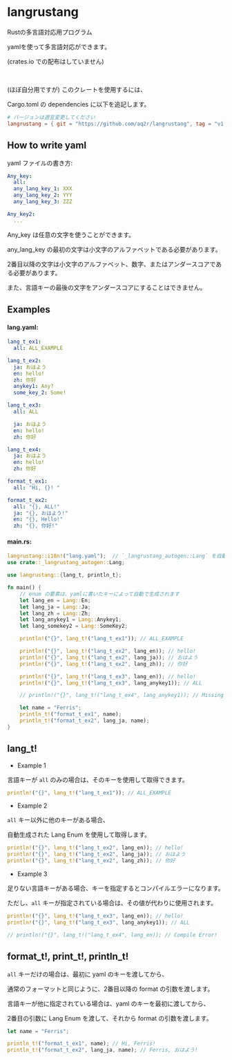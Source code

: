 # langrustang
Rustの多言語対応用プログラム

yamlを使って多言語対応ができます。

(crates.io での配布はしていません)

<br>

(ほぼ自分用ですが) このクレートを使用するには、

Cargo.toml の dependencies に以下を追記します。

```toml
# バージョンは適宜変更してください
langrustang = { git = "https://github.com/aq2r/langrustang", tag = "v1.1.3" }
```

## How to write yaml

yaml ファイルの書き方:

```yaml
Any_key:
  all:
  any_lang_key_1: XXX
  any_lang_key_2: YYY
  any_lang_key_3: ZZZ

Any_key2:
  ...
```

Any_key は任意の文字を使うことができます。

any_lang_key の最初の文字は小文字のアルファベットである必要があります。

2番目以降の文字は小文字のアルファベット、数字、またはアンダースコアである必要があります。

また、言語キーの最後の文字をアンダースコアにすることはできません。

## Examples

#### lang.yaml:
```yaml
lang_t_ex1:
  all: ALL_EXAMPLE

lang_t_ex2:
  ja: おはよう
  en: hello!
  zh: 你好
  anykey1: Any?
  some_key_2: Some!

lang_t_ex3:
  all: ALL

  ja: おはよう
  en: hello!
  zh: 你好

lang_t_ex4:
  ja: おはよう
  en: hello!
  zh: 你好

format_t_ex1:
  all: "Hi, {}! "

format_t_ex2:
  all: "{}, ALL!"
  ja: "{}, おはよう!"
  en: "{}, Hello!"
  zh: "{}, 你好!"
```

#### main.rs:
```rust
langrustang::i18n!("lang.yaml");  // `_langrustang_autogen::Lang` を自動生成する
use crate::_langrustang_autogen::Lang;

use langrustang::{lang_t, println_t};

fn main() {
    // enum の要素は、yamlに書いたキーによって自動で生成されます
    let lang_en = Lang::En;
    let lang_ja = Lang::Ja;
    let lang_zh = Lang::Zh;
    let lang_anykey1 = Lang::Anykey1;
    let lang_somekey2 = Lang::SomeKey2;

    println!("{}", lang_t!("lang_t_ex1")); // ALL_EXAMPLE

    println!("{}", lang_t!("lang_t_ex2", lang_en)); // hello!
    println!("{}", lang_t!("lang_t_ex2", lang_ja)); // おはよう
    println!("{}", lang_t!("lang_t_ex2", lang_zh)); // 你好

    println!("{}", lang_t!("lang_t_ex3", lang_en)); // hello!
    println!("{}", lang_t!("lang_t_ex3", lang_anykey1)); // ALL

    // println!("{}", lang_t!("lang_t_ex4", lang_anykey1)); // Missing language key: ["any_key1", "some_key_2"]

    let name = "Ferris";
    println_t!("format_t_ex1", name);
    println_t!("format_t_ex2", lang_ja, name);
}
```

## lang_t!

- Example 1

言語キーが `all` のみの場合は、そのキーを使用して取得できます。

```rust
println!("{}", lang_t!("lang_t_ex1")); // ALL_EXAMPLE
```

- Example 2

`all` キー以外に他のキーがある場合、

自動生成された Lang Enum を使用して取得します。

```rust
println!("{}", lang_t!("lang_t_ex2", lang_en)); // hello!
println!("{}", lang_t!("lang_t_ex2", lang_ja)); // おはよう
println!("{}", lang_t!("lang_t_ex2", lang_zh)); // 你好
```

- Example 3

足りない言語キーがある場合、キーを指定するとコンパイルエラーになります。

ただし、`all` キーが指定されている場合は、その値が代わりに使用されます。

```rust
println!("{}", lang_t!("lang_t_ex3", lang_en)); // hello!
println!("{}", lang_t!("lang_t_ex3", lang_anykey1)); // ALL

// println!("{}", lang_t!("lang_t_ex4", lang_en)); // Compile Error!
```

## format_t!, print_t!, println_t!

`all` キーだけの場合は、最初に yaml のキーを渡してから、

通常のフォーマットと同じように、2番目以降の format の引数を渡します。

言語キーが他に指定されている場合は、yaml のキーを最初に渡してから、

2番目の引数に Lang Enum を渡して、それから format の引数を渡します。

```rust
let name = "Ferris";

println_t!("format_t_ex1", name); // Hi, Ferris!
println_t!("format_t_ex2", lang_ja, name); // Ferris, おはよう!
```
